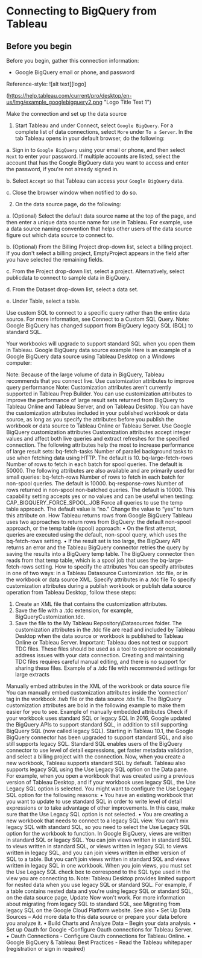 # Connecting to BigQuery from Tableau 

## Before you begin

Before you begin, gather this connection information:

-	Google BigQuery email or phone, and password

Reference-style: 
![alt text][logo]

(https://help.tableau.com/current/pro/desktop/en-us/Img/example_googlebigquery2.png "Logo Title Text 1")


Make the connection and set up the data source

1.	Start Tableau and under Connect, select `Google BigQuery`. For a complete list of data connections, select `More` under `To a Server`. In the tab Tableau opens in your default browser, do the following:

a.	Sign in to `Google BigQuery` using your email or phone, and then select `Next` to enter your password. If multiple accounts are listed, select the account that has the Google BigQuery data you want to access and enter the password, if you're not already signed in.
 
b.	Select `Accept` so that Tableau can access your `Google BigQuery` data.

c.	Close the browser window when notified to do so.

2.	On the data source page, do the following:

a.	(Optional) Select the default data source name at the top of the page, and then enter a unique data source name for use in Tableau. For example, use a data source naming convention that helps other users of the data source figure out which data source to connect to.

b.	(Optional) From the Billing Project drop-down list, select a billing project. If you don't select a billing project, EmptyProject appears in the field after you have selected the remaining fields.

c.	From the Project drop-down list, select a project. Alternatively, select publicdata to connect to sample data in BigQuery.

d.	From the Dataset drop-down list, select a data set.

e.	Under Table, select a table.

Use custom SQL to connect to a specific query rather than the entire data source. For more information, see Connect to a Custom SQL Query.
Note: Google BigQuery has changed support from BigQuery legacy SQL (BQL) to standard SQL. 

Your workbooks will upgrade to support standard SQL when you open them in Tableau.
Google BigQuery data source example
Here is an example of a Google BigQuery data source using Tableau Desktop on a Windows computer:
 
Note: Because of the large volume of data in BigQuery, Tableau recommends that you connect live.
Use customization attributes to improve query performance
Note: Customization attributes aren't currently supported in Tableau Prep Builder.
You can use customization attributes to improve the performance of large result sets returned from BigQuery to Tableau Online and Tableau Server, and on Tableau Desktop.
You can have the customization attributes included in your published workbook or data source, as long as you specify the attributes before you publish the workbook or data source to Tableau Online or Tableau Server.
Use Google BigQuery customization attributes
Customization attributes accept integer values and affect both live queries and extract refreshes for the specified connection.
The following attributes help the most to increase performance of large result sets:
bq-fetch-tasks	Number of parallel background tasks to use when fetching data using HTTP. The default is 10.
bq-large-fetch-rows	Number of rows to fetch in each batch for spool queries. The default is 50000.
The following attributes are also available and are primarily used for small queries:
bq-fetch-rows	Number of rows to fetch in each batch for non-spool queries. The default is 10000.
bq-response-rows	Number of rows returned in non-spool non-batched queries. The default is 10000.
This capability setting accepts yes or no values and can be useful when testing:
CAP_BIGQUERY_FORCE_SPOOL_JOB	Force all queries to use the temp table approach. The default value is “no.” Change the value to “yes” to turn this attribute on.
How Tableau returns rows from Google BigQuery
Tableau uses two approaches to return rows from BigQuery: the default non-spool approach, or the temp table (spool) approach:
•	On the first attempt, queries are executed using the default, non-spool query, which uses the bq-fetch-rows setting.
•	If the result set is too large, the BigQuery API returns an error and the Tableau BigQuery connector retries the query by saving the results into a BigQuery temp table. The BigQuery connector then reads from that temp table, which is a spool job that uses the bq-large-fetch-rows setting.
How to specify the attributes
You can specify attributes in one of two ways: in a Tableau Datasource Customization .tdc file, or in the workbook or data source XML.
Specify attributes in a .tdc file
To specify customization attributes during a publish workbook or publish data source operation from Tableau Desktop, follow these steps:
1.	Create an XML file that contains the customization attributes.
2.	Save the file with a .tdc extension, for example, BigQueryCustomization.tdc.
3.	Save the file to the My Tableau Repository\Datasources folder.
The customization attributes in the .tdc file are read and included by Tableau Desktop when the data source or workbook is published to Tableau Online or Tableau Server.
Important: Tableau does not test or support TDC files. These files should be used as a tool to explore or occasionally address issues with your data connection. Creating and maintaining TDC files requires careful manual editing, and there is no support for sharing these files.
Example of a .tdc file with recommended settings for large extracts
<connection-customization class='bigquery' enabled='true' version='8.0' >
  <vendor name='bigquery' />
  <driver name='bigquery' />
  <customizations>
    <customization name='bq-fetch-tasks' value='10' />
    <customization name='bq-large-fetch-rows' value='10000' />
  </customizations>
</connection-customization>
Manually embed attributes in the XML of the workbook or data source file
You can manually embed customization attributes inside the 'connection' tag in the workbook .twb file or the data source .tds file. The BigQuery customization attributes are bold in the following example to make them easier for you to see.
Example of manually embedded attributes
<connection CATALOG='publicdata' EXECCATALOG='some-project-123' REDIRECT_URI='some-url:2.0:oob' SCOPE='https://www.googleapis.com/auth/bigquery https://www.googleapis.com/auth/userinfo.profile https://www.googleapis.com/auth/userinfo.email' authentication='yes' bq-fetch-tasks='10' bq-large-fetch-rows='10000' bq_schema='samples' class='bigquery' connection-dialect='google-bql' connection-protocol='native-api' login_title='Sign in to Google BigQuery' odbc-connect-string-extras='' project='publicdata' schema='samples' server='googleapis.com/bigquery' server-oauth='' table='wikipedia' username=''>
Check if your workbook uses standard SQL or legacy SQL
In 2016, Google updated the BigQuery APIs to support standard SQL, in addition to still supporting BigQuery SQL (now called legacy SQL). Starting in Tableau 10.1, the Google BigQuery connector has been upgraded to support standard SQL, and also still supports legacy SQL. Standard SQL enables users of the BigQuery connector to use level of detail expressions, get faster metadata validation, and select a billing project with the connection.
Now, when you create a new workbook, Tableau supports standard SQL by default. Tableau also supports legacy SQL using the Use Legacy SQL option on the Data pane. For example, when you open a workbook that was created using a previous version of Tableau Desktop, and if your workbook uses legacy SQL, the Use Legacy SQL option is selected.
You might want to configure the Use Legacy SQL option for the following reasons:
•	You have an existing workbook that you want to update to use standard SQL in order to write level of detail expressions or to take advantage of other improvements. In this case, make sure that the Use Legacy SQL option is not selected.
•	You are creating a new workbook that needs to connect to a legacy SQL view. You can’t mix legacy SQL with standard SQL, so you need to select the Use Legacy SQL option for the workbook to function.
In Google BigQuery, views are written in standard SQL or legacy SQL. You can join views written in standard SQL to views written in standard SQL, or views written in legacy SQL to views written in legacy SQL, and you can join views written in either version of SQL to a table. But you can’t join views written in standard SQL and views written in legacy SQL in one workbook. When you join views, you must set the Use Legacy SQL check box to correspond to the SQL type used in the view you are connecting to.
Note: Tableau Desktop provides limited support for nested data when you use legacy SQL or standard SQL. For example, if a table contains nested data and you're using legacy SQL or standard SQL, on the data source page, Update Now won't work.
For more information about migrating from legacy SQL to standard SQL, see Migrating from legacy SQL on the Google Cloud Platform website.
See also
•	Set Up Data Sources – Add more data to this data source or prepare your data before you analyze it.
•	Build Charts and Analyze Data – Begin your data analysis.
•	Set up Oauth for Google -Configure Oauth connections for Tableau Server.
•	Oauth Connections - Configure Oauth connections for Tableau Online.
•	Google BigQuery & Tableau: Best Practices - Read the Tableau whitepaper (registration or sign in required)



